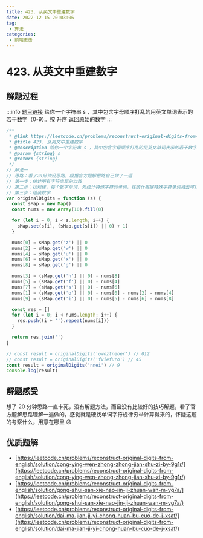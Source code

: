 ```yaml
---
title: 423. 从英文中重建数字
date: 2022-12-15 20:03:06
tag:
 - 算法
categories:
 - 前端进击
---
```

# 423. 从英文中重建数字
## 解题过程
:::info
[题目链接](https://leetcode.cn/problems/reconstruct-original-digits-from-english/)
给你一个字符串 s ，其中包含字母顺序打乱的用英文单词表示的若干数字（0-9）。按 升序 返回原始的数字
:::
```javascript
/**
 * @link https://leetcode.cn/problems/reconstruct-original-digits-from-english/
 * @title 423. 从英文中重建数字
 * @description 给你一个字符串 s ，其中包含字母顺序打乱的用英文单词表示的若干数字（0-9）。按 升序 返回原始的数字
 * @param {string} s
 * @return {string}
 */
// 解法一
// 思路：看了20分钟没思路，根据官方题解思路自己做了一遍
// 第一步：统计所有字符出现的次数
// 第二步：找规律，每个数字单词，先统计特殊字符的单词，在统计根据特殊字符单词减去可以等到的剩下字符的单词
// 第三步：组装数字
var originalDigits = function (s) {
  const sMap = new Map()
  const nums = new Array(10).fill(0)

  for (let i = 0; i < s.length; i++) {
    sMap.set(s[i], (sMap.get(s[i]) || 0) + 1)
  }

  nums[0] = sMap.get('z') || 0
  nums[2] = sMap.get('w') || 0
  nums[4] = sMap.get('u') || 0
  nums[6] = sMap.get('x') || 0
  nums[8] = sMap.get('g') || 0

  nums[3] = (sMap.get('h') || 0) - nums[8]
  nums[5] = (sMap.get('f') || 0) - nums[4]
  nums[7] = (sMap.get('s') || 0) - nums[6]
  nums[1] = (sMap.get('o') || 0) - nums[0] - nums[2] - nums[4]
  nums[9] = (sMap.get('i') || 0) - nums[5] - nums[6] - nums[8]

  const res = []
  for (let i = 0; i < nums.length; i++) {
    res.push((i + '').repeat(nums[i]))
  }

  return res.join('')
}

// const result = originalDigits('owoztneoer') // 012
// const result = originalDigits('fviefuro') // 45
const result = originalDigits('nnei') // 9
console.log(result)
```
## 解题感受
想了 20 分钟思路一直卡死，没有解题方法，而且没有比较好的技巧解题，看了官方题解思路理解一遍做的，感觉就是硬找单词字符规律穷举计算得来的，怀疑这题的考察什么，用意在哪里 😓
## 优质题解

- [https://leetcode.cn/problems/reconstruct-original-digits-from-english/solution/cong-ying-wen-zhong-zhong-jian-shu-zi-by-9g1r/](https://leetcode.cn/problems/reconstruct-original-digits-from-english/solution/cong-ying-wen-zhong-zhong-jian-shu-zi-by-9g1r/)
- [https://leetcode.cn/problems/reconstruct-original-digits-from-english/solution/gong-shui-san-xie-nao-jin-ji-zhuan-wan-m-vg7a/](https://leetcode.cn/problems/reconstruct-original-digits-from-english/solution/gong-shui-san-xie-nao-jin-ji-zhuan-wan-m-vg7a/)
- [https://leetcode.cn/problems/reconstruct-original-digits-from-english/solution/dai-ma-jian-ji-yi-chong-huan-bu-cuo-de-j-xsaf/](https://leetcode.cn/problems/reconstruct-original-digits-from-english/solution/dai-ma-jian-ji-yi-chong-huan-bu-cuo-de-j-xsaf/)
